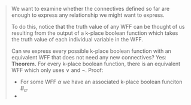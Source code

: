 > We want to examine whether the connectives defined so far are enough to express any relationship we might want to express.
> 
> To do this, notice that the truth value of any WFF can be thought of us resulting from the output of a k-place boolean function which takes the truth value of each individual variable in the WFF.
> 
> Can we express every possible k-place boolean function with an equivalent WFF that does not need any new connectives? Yes:
> **Theorem.** For every k-place boolean function, there is an equivalent WFF which only uses $\lor$ and $\neg$.
> Proof:
> 	- For some WFF $\alpha$ we have an associated k-place boolean funciton $B_\alpha$.
> 	- 